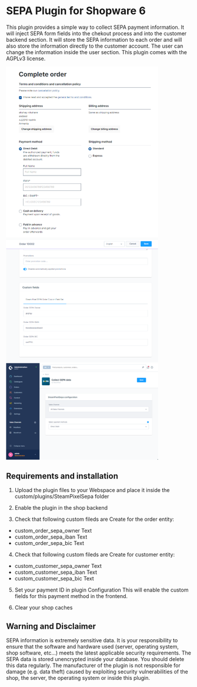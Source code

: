 # SEPA Plugin for Shopware 6
This plugin provides a simple way to collect SEPA payment information. It will inject SEPA form fields into the chekout process and into the customer backend section. It will store the SEPA information to each order and will also store the information directly to the customer account. The user can change the information inside the user section. This plugin comes with the AGPLv3 license.


<img src="./_preview/zLUsuYOVA3.png" width="413"><img src="./_preview/sacQPvdT5d.png" width="413">
<img src="./_preview/52w429cYIb.png" width="413">

## Requirements and installation

1. Upload the plugin files to your Webspace and place it inside the custom/plugins/SteamPixelSepa folder
2. Enable the plugin in the shop backend

3. Check that following custom fileds are Create for the order entity:
* custom_order_sepa_owner       Text
* custom_order_sepa_iban        Text
* custom_order_sepa_bic         Text

4. Check that following custom fileds are Create for customer entity:
* custom_customer_sepa_owner    Text
* custom_customer_sepa_iban     Text
* custom_customer_sepa_bic      Text

5. Set your payment ID in plugin Configuration This will enable the custom fields for this payment method in the frontend.

6. Clear your shop caches


## Warning and Disclaimer
SEPA information is extremely sensitive data. It is your responsibility to ensure that the software and hardware used (server, operating system, shop software, etc...) meets the latest applicable security requirements. The SEPA data is stored unencrypted inside your database. You should delete this data regularly. The manufacturer of the plugin is not responsible for damage (e.g. data theft) caused by exploiting security vulnerabilities of the shop, the server, the operating system or inside this plugin.

